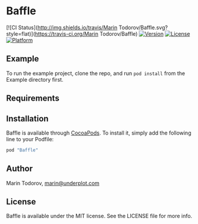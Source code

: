 # Baffle

[![CI Status](http://img.shields.io/travis/Marin Todorov/Baffle.svg?style=flat)](https://travis-ci.org/Marin Todorov/Baffle)
[![Version](https://img.shields.io/cocoapods/v/Baffle.svg?style=flat)](http://cocoapods.org/pods/Baffle)
[![License](https://img.shields.io/cocoapods/l/Baffle.svg?style=flat)](http://cocoapods.org/pods/Baffle)
[![Platform](https://img.shields.io/cocoapods/p/Baffle.svg?style=flat)](http://cocoapods.org/pods/Baffle)

## Example

To run the example project, clone the repo, and run `pod install` from the Example directory first.

## Requirements

## Installation

Baffle is available through [CocoaPods](http://cocoapods.org). To install
it, simply add the following line to your Podfile:

```ruby
pod "Baffle"
```

## Author

Marin Todorov, marin@underplot.com

## License

Baffle is available under the MIT license. See the LICENSE file for more info.
